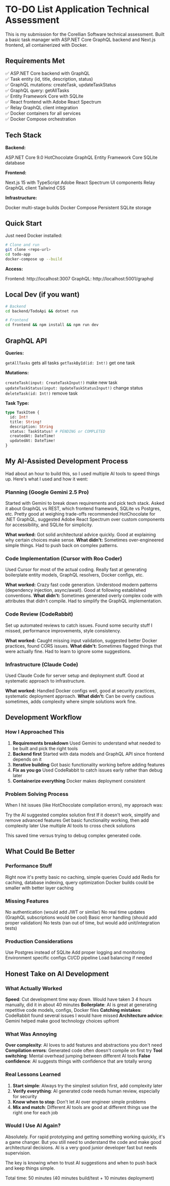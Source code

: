 # TO-DO List Application Technical Assessment

This is my submission for the Corellian Software technical assessment. Built a basic task manager with ASP.NET Core GraphQL backend and Next.js frontend, all containerized with Docker.

## Requirements Met

✅ ASP.NET Core backend with GraphQL  
✅ Task entity (id, title, description, status)  
✅ GraphQL mutations: createTask, updateTaskStatus  
✅ GraphQL query: getAllTasks  
✅ Entity Framework Core with SQLite  
✅ React frontend with Adobe React Spectrum  
✅ Relay GraphQL client integration  
✅ Docker containers for all services  
✅ Docker Compose orchestration

## Tech Stack

**Backend:**

ASP.NET Core 9.0
HotChocolate GraphQL
Entity Framework Core
SQLite database

**Frontend:**

Next.js 15 with TypeScript
Adobe React Spectrum UI components
Relay GraphQL client
Tailwind CSS

**Infrastructure:**

Docker multi-stage builds
Docker Compose
Persistent SQLite storage

## Quick Start

Just need Docker installed:

```bash
# Clone and run
git clone <repo-url>
cd todo-app
docker-compose up --build
```

**Access:**

Frontend: http://localhost:3007
GraphQL: http://localhost:5001/graphql

## Local Dev (if you want)

```bash
# Backend
cd backend/TodoApi && dotnet run

# Frontend
cd frontend && npm install && npm run dev
```

## GraphQL API

**Queries:**

`getAllTasks` gets all tasks
`getTaskById(id: Int!)` get one task

**Mutations:**

`createTask(input: CreateTaskInput!)` make new task
`updateTaskStatus(input: UpdateTaskStatusInput!)` change status
`deleteTask(id: Int!)` remove task

**Task Type:**

```graphql
type TaskItem {
  id: Int!
  title: String!
  description: String
  status: TaskStatus! # PENDING or COMPLETED
  createdAt: DateTime!
  updatedAt: DateTime!
}
```

## My AI-Assisted Development Process

Had about an hour to build this, so I used multiple AI tools to speed things up. Here's what I used and how it went:

### Planning (Google Gemini 2.5 Pro)

Started with Gemini to break down requirements and pick tech stack. Asked it about GraphQL vs REST, which frontend framework, SQLite vs Postgres, etc. Pretty good at weighing trade-offs recommended HotChocolate for .NET GraphQL, suggested Adobe React Spectrum over custom components for accessibility, and SQLite for simplicity.

**What worked:** Got solid architectural advice quickly. Good at explaining why certain choices make sense.
**What didn't:** Sometimes over-engineered simple things. Had to push back on complex patterns.

### Code Implementation (Cursor with Roo Coder)

Used Cursor for most of the actual coding. Really fast at generating boilerplate entity models, GraphQL resolvers, Docker configs, etc.

**What worked:** Crazy fast code generation. Understood modern patterns (dependency injection, async/await). Good at following established conventions.
**What didn't:** Sometimes generated overly complex code with attributes that didn't compile. Had to simplify the GraphQL implementation.

### Code Review (CodeRabbit)

Set up automated reviews to catch issues. Found some security stuff I missed, performance improvements, style consistency.

**What worked:** Caught missing input validation, suggested better Docker practices, found CORS issues.
**What didn't:** Sometimes flagged things that were actually fine. Had to learn to ignore some suggestions.

### Infrastructure (Claude Code)

Used Claude Code for server setup and deployment stuff. Good at systematic approach to infrastructure.

**What worked:** Handled Docker configs well, good at security practices, systematic deployment approach.
**What didn't:** Can be overly cautious sometimes, adds complexity where simple solutions work fine.

## Development Workflow

### How I Approached This

1. **Requirements breakdown** Used Gemini to understand what needed to be built and pick the right tools
2. **Backend first** Started with data models and GraphQL API since frontend depends on it
3. **Iterative building** Got basic functionality working before adding features
4. **Fix as you go** Used CodeRabbit to catch issues early rather than debug later
5. **Containerize everything** Docker makes deployment consistent

### Problem Solving Process

When I hit issues (like HotChocolate compilation errors), my approach was:

Try the AI suggested complex solution first
If it doesn't work, simplify and remove advanced features
Get basic functionality working, then add complexity later
Use multiple AI tools to cross check solutions

This saved time versus trying to debug complex generated code.

## What Could Be Better

### Performance Stuff

Right now it's pretty basic no caching, simple queries
Could add Redis for caching, database indexing, query optimization
Docker builds could be smaller with better layer caching

### Missing Features

No authentication (would add JWT or similar)
No real time updates (GraphQL subscriptions would be cool)
Basic error handling (should add proper validation)
No tests (ran out of time, but would add unit/integration tests)

### Production Considerations

Use Postgres instead of SQLite
Add proper logging and monitoring
Environment specific configs
CI/CD pipeline
Load balancing if needed

## Honest Take on AI Development

### What Actually Worked

**Speed**: Cut development time way down. Would have taken 3 4 hours manually, did it in about 40 minutes
**Boilerplate**: AI is great at generating repetitive code models, configs, Docker files
**Catching mistakes**: CodeRabbit found several issues I would have missed
**Architecture advice**: Gemini helped make good technology choices upfront

### What Was Annoying

**Over complexity**: AI loves to add features and abstractions you don't need
**Compilation errors**: Generated code often doesn't compile on first try
**Tool switching**: Mental overhead jumping between different AI tools
**False confidence**: AI suggests things with confidence that are totally wrong

### Real Lessons Learned

1. **Start simple**: Always try the simplest solution first, add complexity later
2. **Verify everything**: AI generated code needs human review, especially for security
3. **Know when to stop**: Don't let AI over engineer simple problems
4. **Mix and match**: Different AI tools are good at different things use the right one for each job

### Would I Use AI Again?

Absolutely. For rapid prototyping and getting something working quickly, it's a game changer. But you still need to understand the code and make good architectural decisions. AI is a very good junior developer fast but needs supervision.

The key is knowing when to trust AI suggestions and when to push back and keep things simple.

Total time: 50 minutes (40 minutes build/test + 10 minutes deployment)
